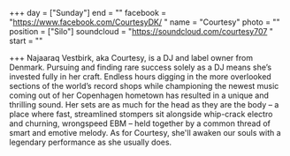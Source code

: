 +++
day = ["Sunday"]
end = ""
facebook = "https://www.facebook.com/CourtesyDK/ "
name = "Courtesy"
photo = ""
position = ["Silo"]
soundcloud = "https://soundcloud.com/courtesy707 "
start = ""

+++
Najaaraq Vestbirk, aka Courtesy, is a DJ and label owner from Denmark. Pursuing and finding rare success solely as a DJ means she’s invested fully in her craft. Endless hours digging in the more overlooked sections of the world’s record shops while championing the newest music coming out of her Copenhagen hometown has resulted in a unique and thrilling sound. Her sets are as much for the head as they are the body – a place where fast, streamlined stompers sit alongside whip-crack electro and churning, wrongspeed EBM – held together by a common thread of smart and emotive melody. As for Courtesy, she'll awaken our souls with a legendary performance as she usually does.